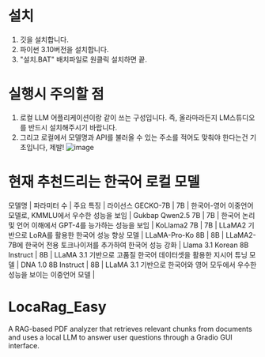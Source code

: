 # 설치
1. 깃을 설치합니다.
2. 파이썬 3.10버전을 설치합니다.
3. "설치.BAT" 배치파일로 원클릭 설치하면 끝.



# 실행시 주의할 점
1. 로컬 LLM 어플리케이션이랑 같이 쓰는 구성입니다. 즉, 올라마라든지 LM스튜디오를 반드시 설치해주시기 바랍니다.
2. 그리고 로컬에서 모델명과 API를 불러올 수 있는 주소를 적어도 맞춰야 한다는건 기초입니다, 제발!
![image](https://github.com/user-attachments/assets/0998506d-337e-4b3a-a1ae-fb2a5281dc4f)



# 현재 추천드리는 한국어 로컬 모델 
모델명 | 파라미터 수 | 주요 특징 | 라이선스
GECKO-7B | 7B | 한국어-영어 이중언어 모델로, KMMLU에서 우수한 성능을 보임 | 
Gukbap Qwen2.5 7B | 7B | 한국어 논리 및 언어 이해에서 GPT-4를 능가하는 성능을 보임 | 
KoLlama2 7B | 7B | LLaMA2 기반으로 LoRA를 활용한 한국어 성능 향상 모델 | 
LLaMA-Pro-Ko 8B | 8B | LLaMA2-7B에 한국어 전용 토크나이저를 추가하여 한국어 성능 강화 | 
Llama 3.1 Korean 8B Instruct | 8B | LLaMA 3.1 기반으로 고품질 한국어 데이터셋을 활용한 지시어 튜닝 모델 | 
DNA 1.0 8B Instruct | 8B | LLaMA 3.1 기반으로 한국어와 영어 모두에서 우수한 성능을 보이는 이중언어 모델 | 



# LocaRag_Easy
A RAG-based PDF analyzer that retrieves relevant chunks from documents and uses a local LLM to answer user questions through a Gradio GUI interface.
